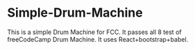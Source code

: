 # Simple-Drum-Machine
This is a simple Drum Machine for FCC.  It passes all 8 test of freeCodeCamp Drum Machine. It uses React+bootstrap+babel. 
